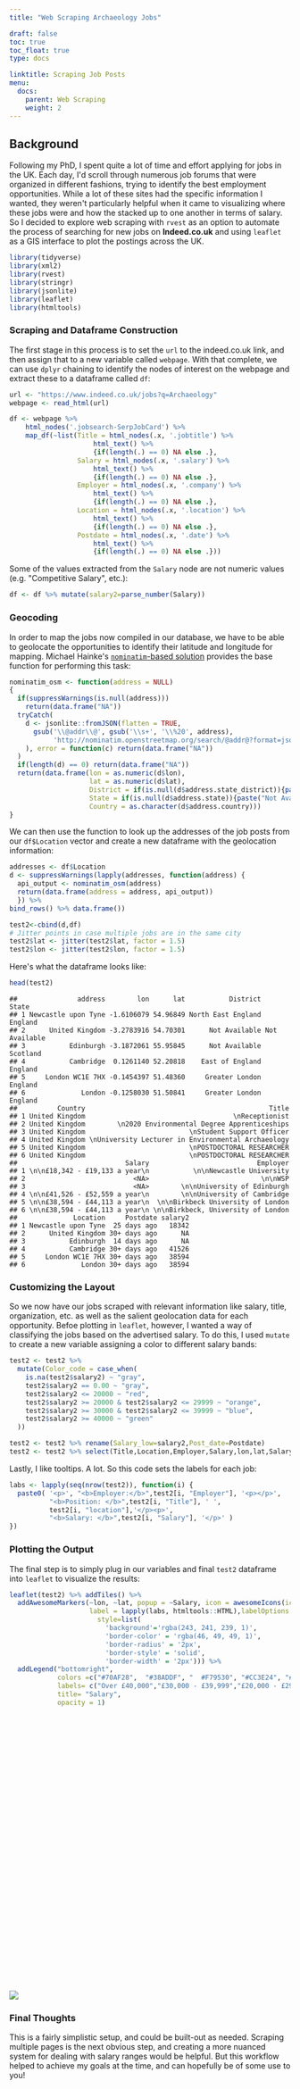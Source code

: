 ```yaml
---
title: "Web Scraping Archaeology Jobs"

draft: false
toc: true
toc_float: true
type: docs

linktitle: Scraping Job Posts
menu:
  docs:
    parent: Web Scraping
    weight: 2
---
```




## Background

Following my PhD, I spent quite a lot of time and effort applying for jobs in the UK. Each day, I'd scroll through numerous job forums that were organized in different fashions, trying to identify the best employment opportunities. While a lot of these sites had the specific information I wanted, they weren't particularly helpful when it came to visualizing where these jobs were and how the stacked up to one another in terms of salary. So I decided to explore web scraping with `rvest` as an option to automate the process of searching for new jobs on **Indeed.co.uk** and using `leaflet` as a GIS interface to plot the postings across the UK. 


```r
library(tidyverse)
library(xml2)
library(rvest)
library(stringr)
library(jsonlite)
library(leaflet)
library(htmltools)
```

### Scraping and Dataframe Construction

The first stage in this process is to set the `url` to the indeed.co.uk link, and then assign that to a new variable called `webpage`. With that complete, we can use `dplyr` chaining to identify the nodes of interest on the webpage and extract these to a dataframe called `df`:


```r
url <- "https://www.indeed.co.uk/jobs?q=Archaeology"
webpage <- read_html(url)

df <- webpage %>% 
    html_nodes('.jobsearch-SerpJobCard') %>%   
    map_df(~list(Title = html_nodes(.x, '.jobtitle') %>% 
                     html_text() %>% 
                     {if(length(.) == 0) NA else .},    
                 Salary = html_nodes(.x, '.salary') %>% 
                     html_text() %>% 
                     {if(length(.) == 0) NA else .},
                 Employer = html_nodes(.x, '.company') %>% 
                     html_text() %>% 
                     {if(length(.) == 0) NA else .},
                 Location = html_nodes(.x, '.location') %>% 
                     html_text() %>% 
                     {if(length(.) == 0) NA else .},
                 Postdate = html_nodes(.x, '.date') %>% 
                     html_text() %>% 
                     {if(length(.) == 0) NA else .}))
```

Some of the values extracted from the `Salary` node are not numeric values (e.g. "Competitive Salary", etc.):


```r
df <- df %>% mutate(salary2=parse_number(Salary))
```

### Geocoding

In order to map the jobs now compiled in our database, we have to be able to geolocate the opportunities to identify their latitude and longitude for mapping. Michael Hainke's [`nominatim`-based solution](http://www.hainke.ca) provides the base function for performing this task: 


```r
nominatim_osm <- function(address = NULL)
{
  if(suppressWarnings(is.null(address)))
    return(data.frame("NA"))
  tryCatch(
    d <- jsonlite::fromJSON(flatten = TRUE, 
      gsub('\\@addr\\@', gsub('\\s+', '\\%20', address), 
           'http://nominatim.openstreetmap.org/search/@addr@?format=json&addressdetails=1&limit=1')
    ), error = function(c) return(data.frame("NA"))
  )
  if(length(d) == 0) return(data.frame("NA"))
  return(data.frame(lon = as.numeric(d$lon), 
                    lat = as.numeric(d$lat), 
                    District = if(is.null(d$address.state_district)){paste("Not Available")} else {as.character(d$address.state_district)}, 
                    State = if(is.null(d$address.state)){paste("Not Available")} else {as.character(d$address.state)}, 
                    Country = as.character(d$address.country)))
}
```

We can then use the function to look up the addresses of the job posts from our `df$Location` vector and create a new dataframe with the geolocation information:


```r
addresses <- df$Location
d <- suppressWarnings(lapply(addresses, function(address) {
  api_output <- nominatim_osm(address)
  return(data.frame(address = address, api_output))
  }) %>%
bind_rows() %>% data.frame())

test2<-cbind(d,df)
# Jitter points in case multiple jobs are in the same city
test2$lat <- jitter(test2$lat, factor = 1.5)
test2$lon <- jitter(test2$lon, factor = 1.5)
```

Here's what the dataframe looks like:

```r
head(test2)
```

```
##               address        lon      lat           District         State
## 1 Newcastle upon Tyne -1.6106079 54.96849 North East England       England
## 2      United Kingdom -3.2783916 54.70301      Not Available Not Available
## 3           Edinburgh -3.1872061 55.95845      Not Available      Scotland
## 4           Cambridge  0.1261140 52.20818    East of England       England
## 5     London WC1E 7HX -0.1454397 51.48360     Greater London       England
## 6              London -0.1258030 51.50841     Greater London       England
##          Country                                              Title
## 1 United Kingdom                                     \nReceptionist
## 2 United Kingdom        \n2020 Environmental Degree Apprenticeships
## 3 United Kingdom                          \nStudent Support Officer
## 4 United Kingdom \nUniversity Lecturer in Environmental Archaeology
## 5 United Kingdom                          \nPOSTDOCTORAL RESEARCHER
## 6 United Kingdom                          \nPOSTDOCTORAL RESEARCHER
##                           Salary                           Employer
## 1 \n\n£18,342 - £19,133 a year\n           \n\nNewcastle University
## 2                           <NA>                            \n\nWSP
## 3                           <NA>        \n\nUniversity of Edinburgh
## 4 \n\n£41,526 - £52,559 a year\n        \n\nUniversity of Cambridge
## 5 \n\n£38,594 - £44,113 a year\n  \n\nBirkbeck University of London
## 6 \n\n£38,594 - £44,113 a year\n \n\nBirkbeck, University of London
##              Location     Postdate salary2
## 1 Newcastle upon Tyne  25 days ago   18342
## 2      United Kingdom 30+ days ago      NA
## 3           Edinburgh  14 days ago      NA
## 4           Cambridge 30+ days ago   41526
## 5     London WC1E 7HX 30+ days ago   38594
## 6              London 30+ days ago   38594
```

### Customizing the Layout

So we now have our jobs scraped with relevant information like salary, title, organization, etc. as well as the salient geolocation data for each opportunity. Befoe plotting in `leaflet`, however, I wanted a way of classifying the jobs based on the advertised salary. To do this, I used `mutate` to create a new variable assigning a color to different salary bands:


```r
test2 <- test2 %>%
  mutate(Color_code = case_when(
    is.na(test2$salary2) ~ "gray",
    test2$salary2 == 0.00 ~ "gray",
    test2$salary2 <= 20000 ~ "red",
    test2$salary2 >= 20000 & test2$salary2 <= 29999 ~ "orange",
    test2$salary2 >= 30000 & test2$salary2 <= 39999 ~ "blue",
    test2$salary2 >= 40000 ~ "green"
  ))
```


```r
test2 <- test2 %>% rename(Salary_low=salary2,Post_date=Postdate)
test2 <- test2 %>% select(Title,Location,Employer,Salary,lon,lat,Salary_low,Color_code,District,Country,State,Post_date)
```

Lastly, I like tooltips. A lot. So this code sets the labels for each job:


```r
labs <- lapply(seq(nrow(test2)), function(i) {
  paste0( '<p>', "<b>Employer:</b>",test2[i, "Employer"], '<p></p>', 
          "<b>Position: </b>",test2[i, "Title"], ' ', 
          test2[i, "location"],'</p><p>', 
          "<b>Salary: </b>",test2[i, "Salary"], '</p>' ) 
})
```

### Plotting the Output

The final step is to simply plug in our variables and final `test2` dataframe into `leaflet` to visualize the results:


```r
leaflet(test2) %>% addTiles() %>%
  addAwesomeMarkers(~lon, ~lat, popup = ~Salary, icon = awesomeIcons(icon = 'ion-ionic', library = 'ion', markerColor = test2$Color_code), 
                    label = lapply(labs, htmltools::HTML),labelOptions = labelOptions(
                      style=list(
                        'background'='rgba(243, 241, 239, 1)',
                        'border-color' = 'rgba(46, 49, 49, 1)',
                        'border-radius' = '2px',
                        'border-style' = 'solid',
                        'border-width' = '2px'))) %>% 
  addLegend("bottomright", 
            colors =c("#70AF28",  "#38ADDF", "	#F79530", "#CC3E24", "#575556"),
            labels= c("Over £40,000","£30,000 - £39,999","£20,000 - £29,999","Below £20,000","Rate Unavailable"),
            title= "Salary",
            opacity = 1)
```

<!--html_preserve--><div id="htmlwidget-78a8f5c959b6c4894cb4" style="width:672px;height:480px;" class="leaflet html-widget"></div>
<script type="application/json" data-for="htmlwidget-78a8f5c959b6c4894cb4">{"x":{"options":{"crs":{"crsClass":"L.CRS.EPSG3857","code":null,"proj4def":null,"projectedBounds":null,"options":{}}},"calls":[{"method":"addTiles","args":["//{s}.tile.openstreetmap.org/{z}/{x}/{y}.png",null,null,{"minZoom":0,"maxZoom":18,"tileSize":256,"subdomains":"abc","errorTileUrl":"","tms":false,"noWrap":false,"zoomOffset":0,"zoomReverse":false,"opacity":1,"zIndex":1,"detectRetina":false,"attribution":"&copy; <a href=\"http://openstreetmap.org\">OpenStreetMap<\/a> contributors, <a href=\"http://creativecommons.org/licenses/by-sa/2.0/\">CC-BY-SA<\/a>"}]},{"method":"addAwesomeMarkers","args":[[54.9684910471045,54.7030141153202,55.9584457473516,52.2081835760211,51.4835977256618,51.5084128477919,52.2660389729378,42.359429492367,55.9475937654938,51.5591614364449,53.478428786523,51.7483809880176,54.9682832646926,52.2071687756122,54.7023339044066],[-1.61060793805982,-3.27839164731265,-3.18720607624186,0.126114027326015,-0.145439709322279,-0.125803002761544,-0.027542623967988,-71.0623166287205,-3.18878374998208,-1.78458647899142,-2.24649194118557,-1.25644667078063,-1.61066427532745,0.123806053437312,-3.27921388652161],{"icon":"ion-ionic","markerColor":["red","gray","gray","green","blue","blue","gray","gray","gray","blue","gray","green","orange","blue","gray"],"iconColor":"white","spin":false,"squareMarker":false,"iconRotate":0,"font":"monospace","prefix":"ion"},null,null,{"interactive":true,"draggable":false,"keyboard":true,"title":"","alt":"","zIndexOffset":0,"opacity":1,"riseOnHover":false,"riseOffset":250},["\n\n£18,342 - £19,133 a year\n",null,null,"\n\n£41,526 - £52,559 a year\n","\n\n£38,594 - £44,113 a year\n","\n\n£38,594 - £44,113 a year\n",null,null,null,"\n\n£30,782 a year\n",null,"\n\n£70,579 a year\n","\n\n£28,331 - £40,322 a year\n","\n\n£36,914 - £49,553 a year\n",null],null,null,null,["<p><b>Employer:<\/b>\n\nNewcastle University<p><\/p><b>Position: <\/b>\nReceptionist <\/p><p><b>Salary: <\/b>\n\n£18,342 - £19,133 a year\n<\/p>","<p><b>Employer:<\/b>\n\nWSP<p><\/p><b>Position: <\/b>\n2020 Environmental Degree Apprenticeships <\/p><p><b>Salary: <\/b>NA<\/p>","<p><b>Employer:<\/b>\n\nUniversity of Edinburgh<p><\/p><b>Position: <\/b>\nStudent Support Officer <\/p><p><b>Salary: <\/b>NA<\/p>","<p><b>Employer:<\/b>\n\nUniversity of Cambridge<p><\/p><b>Position: <\/b>\nUniversity Lecturer in Environmental Archaeology <\/p><p><b>Salary: <\/b>\n\n£41,526 - £52,559 a year\n<\/p>","<p><b>Employer:<\/b>\n\nBirkbeck University of London<p><\/p><b>Position: <\/b>\nPOSTDOCTORAL RESEARCHER <\/p><p><b>Salary: <\/b>\n\n£38,594 - £44,113 a year\n<\/p>","<p><b>Employer:<\/b>\n\nBirkbeck, University of London<p><\/p><b>Position: <\/b>\nPOSTDOCTORAL RESEARCHER <\/p><p><b>Salary: <\/b>\n\n£38,594 - £44,113 a year\n<\/p>","<p><b>Employer:<\/b>\nRSK Environment GmbH<p><\/p><b>Position: <\/b>\nAssistant Ecological Consultant <\/p><p><b>Salary: <\/b>NA<\/p>","<p><b>Employer:<\/b>\n\nMorgan Hunt Group<p><\/p><b>Position: <\/b>\nLecturer <\/p><p><b>Salary: <\/b>NA<\/p>","<p><b>Employer:<\/b>\n\nUniversity of Edinburgh<p><\/p><b>Position: <\/b>\nResearch Training Centre Administrative Officer <\/p><p><b>Salary: <\/b>NA<\/p>","<p><b>Employer:<\/b>\n\nAHRC<p><\/p><b>Position: <\/b>\nPublic Engagement Manager <\/p><p><b>Salary: <\/b>\n\n£30,782 a year\n<\/p>","<p><b>Employer:<\/b>\n\nWYG Group Ltd<p><\/p><b>Position: <\/b>\nGraduate Transport Planner (Manchester) <\/p><p><b>Salary: <\/b>NA<\/p>","<p><b>Employer:<\/b>\n\nUniversity of Oxford<p><\/p><b>Position: <\/b>\nHead of Development â€“ Ashmolean Museum (maternity cover) <\/p><p><b>Salary: <\/b>\n\n£70,579 a year\n<\/p>","<p><b>Employer:<\/b>\n\nNewcastle University<p><\/p><b>Position: <\/b>\nCommunity Archaeologist <\/p><p><b>Salary: <\/b>\n\n£28,331 - £40,322 a year\n<\/p>","<p><b>Employer:<\/b>\n\nUniversity of Cambridge<p><\/p><b>Position: <\/b>\nSenior Teaching Associate in Quantitative Methods in Archaeo... <\/p><p><b>Salary: <\/b>\n\n£36,914 - £49,553 a year\n<\/p>","<p><b>Employer:<\/b>\n\nWSP<p><\/p><b>Position: <\/b>\nBuilt Heritage Specialist <\/p><p><b>Salary: <\/b>NA<\/p>"],{"interactive":false,"permanent":false,"direction":"auto","opacity":1,"offset":[0,0],"textsize":"10px","textOnly":false,"style":{"background":"rgba(243, 241, 239, 1)","border-color":"rgba(46, 49, 49, 1)","border-radius":"2px","border-style":"solid","border-width":"2px"},"className":"","sticky":true},null]},{"method":"addLegend","args":[{"colors":["#70AF28","#38ADDF","\t#F79530","#CC3E24","#575556"],"labels":["Over £40,000","£30,000 - £39,999","£20,000 - £29,999","Below £20,000","Rate Unavailable"],"na_color":null,"na_label":"NA","opacity":1,"position":"bottomright","type":"unknown","title":"Salary","extra":null,"layerId":null,"className":"info legend","group":null}]}],"limits":{"lat":[42.359429492367,55.9584457473516],"lng":[-71.0623166287205,0.126114027326015]}},"evals":[],"jsHooks":[]}</script><!--/html_preserve-->

![](/scrape.png)

### Final Thoughts

This is a fairly simplistic setup, and could be built-out as needed. Scraping multiple pages is the next obvious step, and creating a more nuanced system for dealing with salary ranges would be helpful. But this workflow helped to achieve my goals at the time, and can hopefully be of some use to you!
